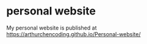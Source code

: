 # personal website

My personal website is published at https://arthurchencoding.github.io/Personal-website/
